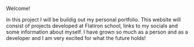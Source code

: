 Welcome!

In this project I will be buildig out my personal portfolio.
This website will consist of projects developed at Flatiron school,
links to my socials and some information about myself. 
I have grown so much as a person and as a developer and I am very excited for what the future holds!